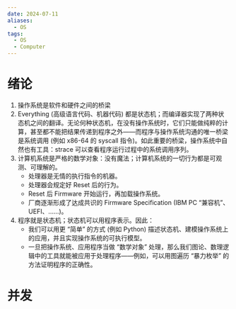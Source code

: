 ```yaml
---
date: 2024-07-11
aliases:
  - OS
tags:
  - OS
  - Computer
---
```


# 绪论
1. 操作系统是软件和硬件之间的桥梁
2. Everything (高级语言代码、机器代码) 都是状态机；而编译器实现了两种状态机之间的翻译。无论何种状态机，在没有操作系统时，它们只能做纯粹的计算，甚至都不能把结果传递到程序之外——而程序与操作系统沟通的唯一桥梁是系统调用 (例如 x86-64 的 syscall 指令)。如此重要的桥梁，操作系统中自然也有工具：strace 可以查看程序运行过程中的系统调用序列。
3. 计算机系统是严格的数学对象：没有魔法；计算机系统的一切行为都是可观测、可理解的。
	- 处理器是无情的执行指令的机器。
	- 处理器会规定好 Reset 后的行为。
	- Reset 后 Firmware 开始运行，再加载操作系统。
	- 厂商逐渐形成了达成共识的 Firmware Specification (IBM PC “兼容机”、UEFI、……)。
4. 程序就是状态机；状态机可以用程序表示。因此：
	- 我们可以用更 “简单” 的方式 (例如 Python) 描述状态机、建模操作系统上的应用，并且实现操作系统的可执行模型。
	- 一旦把操作系统、应用程序当做 “数学对象” 处理，那么我们图论、数理逻辑中的工具就能被应用于处理程序——例如，可以用图遍历 “暴力枚举” 的方法证明程序的正确性。
# 并发